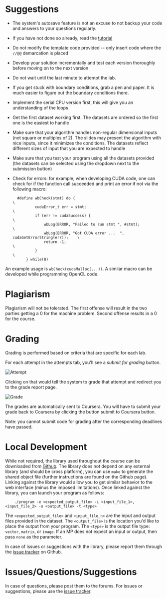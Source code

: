 
# Suggestions

* The system's autosave feature is not an excuse to not backup your code and answers to your questions regularly.

* If you have not done so already, read the [tutorial](/help)

* Do not modify the template code provided -- only insert code where the `//@@` demarcation is placed

* Develop your solution incrementally and test each version thoroughly before moving on to the next version

* Do not wait until the last minute to attempt the lab.

* If you get stuck with boundary conditions, grab a pen and paper. It is much easier to figure out the boundary conditions there.

* Implement the serial CPU version first, this will give you an understanding of the loops

* Get the first dataset working first. The datasets are ordered so the first one is the easiest to handle

* Make sure that your algorithm handles non-regular dimensional inputs (not square or multiples of 2).
The slides may present the algorithm with nice inputs, since it minimizes the conditions.
The datasets reflect different sizes of input that you are expected to handle

* Make sure that you test your program using all the datasets provided (the datasets can be selected using the dropdown next to the submission button)

* Check for errors: for example, when developing CUDA code, one can check for if the function call succeeded and print an error if not via the following macro:

        #define wbCheck(stmt) do {                                                    \
                cudaError_t err = stmt;                                               \
                if (err != cudaSuccess) {                                             \
                    wbLog(ERROR, "Failed to run stmt ", #stmt);                       \
                    wbLog(ERROR, "Got CUDA error ...  ", cudaGetErrorString(err));    \
                    return -1;                                                        \
                }                                                                     \
            } while(0)


An example usage is `wbCheck(cudaMalloc(...))`. A similar macro can be
developed while programming OpenCL code.

# Plagiarism

Plagiarism will not be tolerated.
The first offense will result in the two parties getting a 0 for the machine problem.
Second offense results in a 0 for the course.

# Grading

Grading is performed based on criteria that are specific for each lab.

<!--
You will be graded not only on the code, but also on peer reviewing other people.
-->

For each attempt in the attempts tab, you'll see a *submit for grading* button.

![Attempt](/help/imgs/attempt.png "thumbnail")

Clicking on that would tell the system to grade that attempt and redirect you to the grade report page.


![Grade](/help/imgs/grade.png "thumbnail")

The grades are automatically sent to Coursera.
You will have to submit your grade back to Coursera by clicking the button submit to Coursera button.

Note: you cannot submit code for grading after the corresponding deadlines have passed.


# Local Development

While not required, the library used throughout the course can be
downloaded from [Github](https://github.com/abduld/libwb). The library
does not depend on any external library (and should be cross platform),
you can use `make` to generate the shared object file (further
instructions are found on the Github page). Linking against the library
would allow you to get similar behavior to the web interface (minus the
imposed limitations). Once linked against the library, you can launch
your program as follows:

~~~
    ./program -e <expected_output_file> -i <input_file_1>,<input_file_2> -o <output_file> -t <type>
~~~

The `<expected_output_file>` and `<input_file_n>` are the input and output
files provided in the dataset. The `<output_file>` is the location you'd
like to place the output from your program. The `<type>` is the output
file type: `vector`, `matrix`, or `image`. If an MP does not expect an
input or output, then pass `none` as the parameter.

In case of issues or suggestions with the library, please report them
through the [issue tracker](https://github.com/abduld/libwb/issues) on Github.


# Issues/Questions/Suggestions

In case of questions, please post them to the forums.
For issues or suggestions, please use the [issue tracker](https://github.com/abduld/wb/issues).
